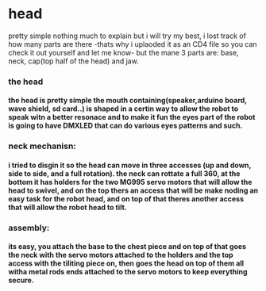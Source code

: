 # head

pretty simple nothing much to explain but i will try my best, i lost track of how many parts are there -thats why i uplaoded it as an CD4 file so you can check it out yourself and let me know- but the mane 3 parts are: base, neck, cap(top half of the head) and jaw.


### the head
#### the head is pretty simple the mouth containing(speaker,arduino board, wave shield, sd card..) is shaped in a certin way to allow the robot to speak witn a better resonace and to make it fun the eyes part of the robot is going to have DMXLED that can do various eyes patterns and such.
### neck mechanisn:
#### i tried to disgin it so the head can move in three accesses (up and down, side to side, and a full rotation).                                                                the neck can rottate a full 360, at the bottom it has holders for the two MG995 servo motors that will allow the head to swivel, and on the top thers an access that will be make noding an easy task for the robot head, and on top of that theres another access that will allow the robot head to tilt.
### assembly:
#### its easy, you attach the base to the chest piece and on top of that goes the neck with the servo motors attached to the holders and the top access with the tiliting piece on, then goes the head on top of them all witha metal rods ends attached to the servo motors to keep everything secure.
